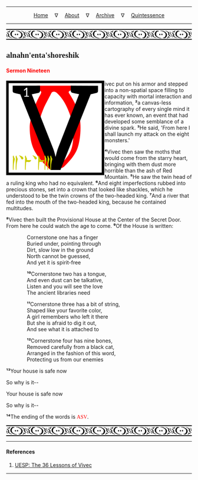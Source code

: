 
---

<!--- Local CSS Font Loading -->

<style>
@font-face {
    font-family: HayghinDaedric;
    src: url('../../../../../assets/fonts/ttf/HayghinDaedric.ttf') format('truetype');
    font-weight: medium;
    font-style: normal;
}
</style>

<!--- Jekyll Page Links -->

<center>
<a href="../../../../../index.html">Home</a>
&emsp;&nabla;&emsp;
<a href="../../../../about/index.html">About</a>
&emsp;&nabla;&emsp;
<a href="../../../../archive/index.html">Archive</a>
&emsp;&nabla;&emsp;
<a href="../../../index.html">Quintessence</a>
</center>

<!--- Markdown Body Below: -->

---

<img align="center" alt="Bordering" src="../../../../../assets/images/symbols/velothi_pattern_long_by_lukkar.svg">

## <span style="font-family:HayghinDaedric">alnahn'enta'shoreshik</span>

#### <span style="color:red">Sermon Nineteen</span>

<img align="left" alt="V" src="../../../project/resources/initials/svg/vivec/initial_19.svg">ivec put on his armor and stepped into a non-spatial space filling to capacity with mortal interaction and information,
<b>&sup2;</b>a canvas-less cartography of every single mind it has ever known, an event that had developed some semblance of a divine spark.
<b>&sup3;</b>He said, 'From here I shall launch my attack on the eight monsters.'

<b>&#8308;</b>Vivec then saw the moths that would come from the starry heart, bringing with them dust more horrible than the ash of Red Mountain.
<b>&#8309;</b>He saw the twin head of a ruling king who had no equivalent.
<b>&#8310;</b>And eight imperfections rubbed into precious stones, set into a crown that looked like shackles, which he understood to be the twin crowns of the two-headed king.
<b>&#8311;</b>And a river that fed into the mouth of the two-headed king, because he contained multitudes.

<b>&#8312;</b>Vivec then built the Provisional House at the Center of the Secret Door. From here he could watch the age to come.
<b>&#8313;</b>Of the House is written:

<span style="display:inline-block;padding-left:4em">Cornerstone one has a finger</span>\
<span style="display:inline-block;padding-left:4em">Buried under, pointing through</span>\
<span style="display:inline-block;padding-left:4em">Dirt, slow low in the ground</span>\
<span style="display:inline-block;padding-left:4em">North cannot be guessed,</span>\
<span style="display:inline-block;padding-left:4em">And yet it is spirit-free</span>

<span style="display:inline-block;padding-left:4em"><b>&sup1;&#8304;</b>Cornerstone two has a tongue,</span>\
<span style="display:inline-block;padding-left:4em">And even dust can be talkative,</span>\
<span style="display:inline-block;padding-left:4em">Listen and you will see the love</span>\
<span style="display:inline-block;padding-left:4em">The ancient libraries need</span>

<span style="display:inline-block;padding-left:4em"><b>&sup1;&sup1;</b>Cornerstone three has a bit of string,</span>\
<span style="display:inline-block;padding-left:4em">Shaped like your favorite color,</span>\
<span style="display:inline-block;padding-left:4em">A girl remembers who left it there</span>\
<span style="display:inline-block;padding-left:4em">But she is afraid to dig it out,</span>\
<span style="display:inline-block;padding-left:4em">And see what it is attached to</span>

<span style="display:inline-block;padding-left:4em"><b>&sup1;&sup2;</b>Cornerstone four has nine bones,</span>\
<span style="display:inline-block;padding-left:4em">Removed carefully from a black cat,</span>\
<span style="display:inline-block;padding-left:4em">Arranged in the fashion of this word,</span>\
<span style="display:inline-block;padding-left:4em">Protecting us from our enemies</span>

<b>&sup1;&sup3;</b>Your house is safe now

So why is it\-\-

Your house is safe now

So why is it\-\-

<b>&sup1;&#8308;</b>The ending of the words is
<span style="font-family:HayghinDaedric;color:red">ASV</span>.

<img align="center" alt="Bordering" src="../../../../../assets/images/symbols/velothi_pattern_long_by_lukkar.svg">

---

#### References

1. [UESP: The 36 Lessons of Vivec][1]

[1]: https://en.uesp.net/wiki/Morrowind:36_Lessons_of_Vivec,_Sermon_19

---
